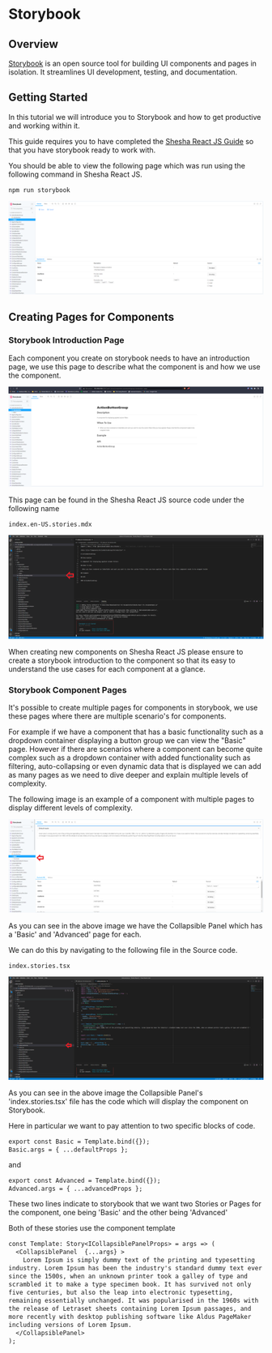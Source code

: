
# Storybook

## Overview

[Storybook](https://storybook.js.org/) is an open source tool for building UI components and pages in isolation. It streamlines UI development, testing, and documentation.

## Getting Started

In this tutorial we will introduce you to Storybook and how to get productive and working within it. 

This guide requires you to have completed the [Shesha React JS Guide](https://shesha-docs.readthedocs.io/en/latest/guides/02-Shesha-ReactJS/) so that you have storybook ready to work with. 

You should be able to view the following page which was run using the following command in Shesha React JS.

``` shell
npm run storybook
```

![Storybook-landing-page screenshot](https://github.com/Boxfusion/shesha-docs/blob/main/docs/assets/Storybook-landing-page.PNG?raw=true)

## Creating Pages for Components

### Storybook Introduction Page

Each component you create on storybook needs to have an introduction page, we use this page to describe what the component is and how we use the component.

![shesha-reactjs-storybook screenshot](https://github.com/Boxfusion/shesha-docs/blob/main/docs/assets/shesha-reactjs-storybook.PNG?raw=true)

This page can be found in the Shesha React JS source code under the following name

``` shell
index.en-US.stories.mdx
```
![storybook-index screenshot](https://github.com/Boxfusion/shesha-docs/blob/main/docs/assets/storybook-index.PNG?raw=true)

When creating new components on Shesha React JS please ensure to create a storybook introduction to the component so that its easy to understand the use cases for each component at a glance. 

### Storybook Component Pages

It's possible to create multiple pages for components in storybook, we use these pages where there are multiple scenario's for components. 

For example if we have a component that has a basic functionality such as a dropdown container displaying a button group we can view the "Basic" page. However if there are scenarios where a component can become quite complex such as a dropdown container with added functionality such as filtering, auto-collapsing or even dynamic data that is displayed we can add as many pages as we need to dive deeper and explain multiple levels of complexity. 

The following image is an example of a component with multiple pages to display different levels of complexity. 

![storybook-multiple-pages screenshot](https://github.com/Boxfusion/shesha-docs/blob/main/docs/assets/storybook-multiple-pages.PNG?raw=true)

As you can see in the above image we have the Collapsible Panel which has a 'Basic' and 'Advanced' page for each.

We can do this by navigating to the following file in the Source code. 

``` shell
index.stories.tsx
```

![storybook-multiple-pages-source screenshot](https://github.com/Boxfusion/shesha-docs/blob/main/docs/assets/storybook-multiple-pages-source.PNG?raw=true)

As you can see in the above image the Collapsible Panel's 'index.stories.tsx' file has the code which will display the component on Storybook. 

Here in particular we want to pay attention to two specific blocks of code.

``` shell
export const Basic = Template.bind({});
Basic.args = { ...defaultProps };
```

and

``` shell
export const Advanced = Template.bind({});
Advanced.args = { ...advancedProps };
```

These two lines indicate to storybook that we want two Stories or Pages for the component, one being 'Basic' and the other being 'Advanced'

Both of these stories use the component template 

``` shell
const Template: Story<ICollapsiblePanelProps> = args => (
  <CollapsiblePanel  {...args} >
    Lorem Ipsum is simply dummy text of the printing and typesetting industry. Lorem Ipsum has been the industry's standard dummy text ever since the 1500s, when an unknown printer took a galley of type and scrambled it to make a type specimen book. It has survived not only five centuries, but also the leap into electronic typesetting, remaining essentially unchanged. It was popularised in the 1960s with the release of Letraset sheets containing Lorem Ipsum passages, and more recently with desktop publishing software like Aldus PageMaker including versions of Lorem Ipsum.
  </CollapsiblePanel>
);
```



